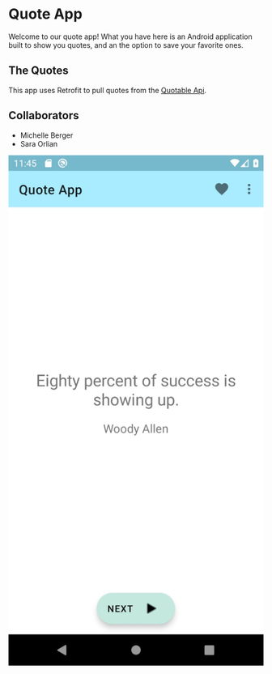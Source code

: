 # Quote App
Welcome to our quote app!
What you have here is an Android application built to show you quotes, and an the option to save your favorite ones.

## The Quotes
This app uses Retrofit to pull quotes from the [Quotable Api](https://github.com/lukePeavey/quotable).

## Collaborators
* Michelle Berger
* Sara Orlian

![screenshot](screenshot.jpeg)
